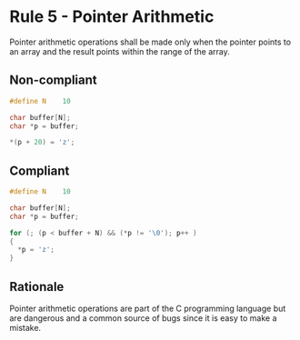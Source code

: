 # Rule 5 - Pointer Arithmetic

Pointer arithmetic operations shall be made only when the pointer points to an array and the result points within the range of the array.

## Non-compliant

```c
#define N    10

char buffer[N];
char *p = buffer;

*(p + 20) = 'z';
```

## Compliant

```c
#define N    10

char buffer[N];
char *p = buffer;

for (; (p < buffer + N) && (*p != '\0'); p++ )
{
  *p = 'z';
}
```

## Rationale

Pointer arithmetic operations are part of the C programming language but are dangerous and a common source of bugs since it is easy to make a mistake.